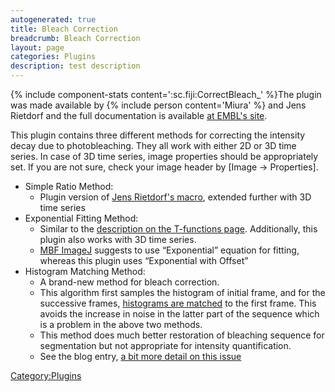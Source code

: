 ```yaml
---
autogenerated: true
title: Bleach Correction
breadcrumb: Bleach Correction
layout: page
categories: Plugins
description: test description
---
```


{% include component-stats content=':sc.fiji:CorrectBleach\_' %}The plugin was made available by {% include person content='Miura' %} and Jens Rietdorf and the full documentation is available [at EMBL's site](http://cmci.embl.de/downloads/bleach_corrector).

This plugin contains three different methods for correcting the intensity decay due to photobleaching. They all work with either 2D or 3D time series. In case of 3D time series, image properties should be appropriately set. If you are not sure, check your image header by \[Image → Properties\].

  - Simple Ratio Method:
      - Plugin version of [Jens Rietdorf's macro](http://www.embl.de/eamnet/html/bleach_correction.html), extended further with 3D time series
  - Exponential Fitting Method:
      - Similar to the [description on the T-functions page](T-functions#Correcting_for_bleaching "wikilink"). Additionally, this plugin also works with 3D time series.
      - [MBF ImageJ](MBF_ImageJ "wikilink") suggests to use “Exponential” equation for fitting, whereas this plugin uses “Exponential with Offset”
  - Histogram Matching Method:
      - A brand-new method for bleach correction.
      - This algorithm first samples the histogram of initial frame, and for the successive frames, [histograms are matched](wikipedia_Histogram_matching "wikilink") to the first frame. This avoids the increase in noise in the latter part of the sequence which is a problem in the above two methods.
      - This method does much better restoration of bleaching sequence for segmentation but not appropriate for intensity quantification.
      - See the blog entry, [a bit more detail on this issue](http://cmci.embl.de/blogtng/2010-05-04/photobleaching_correction_3d_time_series)

[Category:Plugins](Category_Plugins "wikilink")

